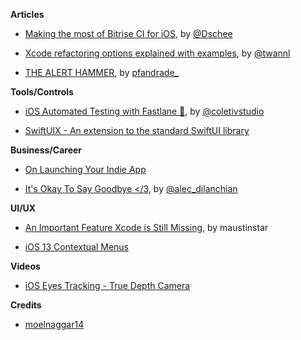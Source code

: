
**Articles**

* [Making the most of Bitrise CI for iOS](https://medium.com/@Dschee/making-the-most-of-bitrise-ci-for-ios-ff039c4214b1), by [@Dschee](https://twitter.com/Dschee)

* [Xcode refactoring options explained with examples](https://www.avanderlee.com/swift/xcode-refactoring), by [@twannl](https://twitter.com/twannl)

* [THE ALERT HAMMER](https://pfandrade.me/blog/the-alert-hammer/?utm_campaign=iOS%2BDev%2BWeekly&utm_medium=email&utm_source=iOS%2BDev%2BWeekly%2BIssue%2B415), by [pfandrade_](https://twitter.com/pfandrade_)

**Tools/Controls**

* [iOS Automated Testing with Fastlane 🚀](https://coletiv.com/blog/ios-automated-testing-fastlane/), by [@coletivstudio](https://twitter.com/coletivstudio)

* [SwiftUIX - An extension to the standard SwiftUI library](https://github.com/SwiftUIX/SwiftUIX)

**Business/Career**

* [On Launching Your Indie App](https://www.swiftjectivec.com/on-launching-your-indie-app/?utm_campaign=iOS%2BDev%2BWeekly&utm_medium=email&utm_source=iOS%2BDev%2BWeekly%2BIssue%2B415)

* [It's Okay To Say Goodbye </3](https://dev.to/alec_dilanchian/it-s-okay-to-say-goodbye-3-5e9c), by [@alec_dilanchian](https://twitter.com/alec_dilanchian)

**UI/UX**

* [An Important Feature Xcode is Still Missing](https://medium.com/swlh/an-important-feature-xcode-is-still-missing-17effe59b521), by maustinstar

* [iOS 13 Contextual Menus](https://lmjabreu.com/post/ios13contextualmenus/?utm_campaign=iOS%2BDev%2BWeekly&utm_medium=email&utm_source=iOS%2BDev%2BWeekly%2BIssue%2B415)

**Videos**

* [iOS Eyes Tracking - True Depth Camera](https://vimeo.com/350680674)

**Credits**

* [moelnaggar14](https://github.com/MoElnaggar14)
